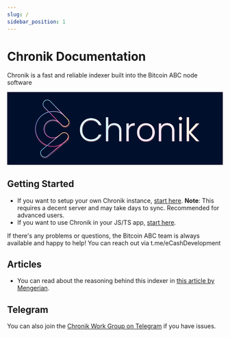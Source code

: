 ```yaml
---
slug: /
sidebar_position: 1
---
```


# Chronik Documentation

Chronik is a fast and reliable indexer built into the Bitcoin ABC node software

![Chronik logo](../static/img/chroniklogo.png)

## Getting Started

-   If you want to setup your own Chronik instance, [start here](/chronik-setup/setup-chronik). **Note**: This requires a decent server and may take days to sync. Recommended for advanced users.
-   If you want to use Chronik in your JS/TS app, [start here](/chronik-js/install).

If there's any problems or questions, the Bitcoin ABC team is always available and happy to help!
You can reach out via t.me/eCashDevelopment

## Articles

-   You can read about the reasoning behind this indexer in [this article by Mengerian](https://mengerian.medium.com/why-i-am-excited-about-the-ecash-chronik-project-1401b945eb21).

## Telegram

You can also join the [Chronik Work Group on Telegram](https://t.me/+LO-EuBnZiXQ5YTZi) if you have issues.
